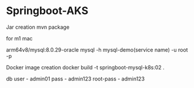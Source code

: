 # Springboot-AKS


Jar creation
mvn package


for m1 mac 

arm64v8/mysql:8.0.29-oracle
mysql -h mysql-demo(service name) -u root -p 


Docker image creation
docker build -t springboot-mysql-k8s:02 .

db
user - admin01
pass - admin123
root-pass - admin123